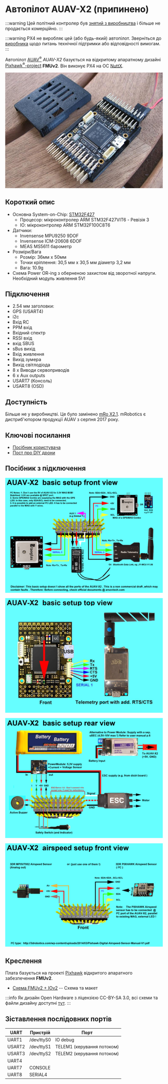 # Автопілот AUAV-X2 (припинено)

<Badge type="error" text="Discontinued" />

:::warning
Цей політний контролер був [знятий з виробництва](../flight_controller/autopilot_experimental.md) і більше не продається комерційно.
:::

:::warning PX4 не виробляє цей (або будь-який) автопілот. Зверніться до [виробника](https://store.mrobotics.io/) щодо питань технічної підтримки або відповідності вимогам.
:::

Автопілот [AUAV<sup>®</sup>](http://www.auav.com/) _AUAV-X2_ базується на відкритому апаратному дизайні [Pixhawk<sup>&reg;</sup>-project](https://pixhawk.org/) **FMUv2**. Він виконує PX4 на ОС [NuttX](https://nuttx.apache.org/).

![AUAVX2_case2](../../assets/flight_controller/auav_x2/auavx2_case2.jpg)

## Короткий опис

- Основна System-on-Chip: [STM32F427](http://www.st.com/web/en/catalog/mmc/FM141/SC1169/SS1577/LN1789)
  - Процесор: мікроконтролер ARM STM32F427VIT6 - Ревізія 3
  - ІО: мікроконтролер ARM STM32F100C8T6
- Датчики:
  - Invensense MPU9250 9DOF
  - Invensense ICM-20608 6DOF
  - MEAS MS5611 барометр
- Розміри/Вага
  - Розмір: 36мм х 50мм
  - Точки кріплення: 30,5 мм х 30,5 мм діаметр 3,2 мм
  - Вага: 10.9g
- Схема Power OR-ing з оберненою захистом від зворотної напруги. Необхідний модуль живлення 5V!

## Підключення

- 2.54 мм заголовки:
- GPS (USART4)
- i2c
- Вхід RC
- PPM вхід
- Вхідний спектр
- RSSI вхід
- вхід SBUS
- sBus вихід
- Вхід живлення
- Вихід зумера
- Вихід світлодіода
- 8 x Виводи сервоприводів
- 6 x Aux outputs
- USART7 (Консоль)
- USART8 (OSD)

## Доступність

Більше не у виробництві. Це було замінено [mRo X2.1](mro_x2.1.md). mRobotics є дистриб'ютором продукції AUAV з серпня 2017 року.

## Ключові посилання

- [Посібник користувача](http://arsovtech.com/wp-content/uploads/2015/08/AUAV-X2-user-manual-EN.pdf)
- [Пост про DIY дрони](http://diydrones.com/profiles/blogs/introducing-the-auav-x2-1-flight-controller)

## Посібник з підключення

![AUAV-X2-basic-setup 3](../../assets/flight_controller/auav_x2/auav_x2_basic_setup_3.png)

![AUAV-X2-basic-setup 2](../../assets/flight_controller/auav_x2/auav_x2_basic_setup_2.jpg)

![AUAV-X2-basic-setup 1](../../assets/flight_controller/auav_x2/auav_x2_basic_setup_1.png)

![AUAV-X2-airspeed-setup 3](../../assets/flight_controller/auav_x2/auav_x2_airspeed_setup_3.png)

## Креслення

Плата базується на проекті [Pixhawk](https://pixhawk.org/) відкритого апаратного забезпечення **FMUv2**.

- [Схема FMUv2 + IOv2](https://raw.githubusercontent.com/PX4/Hardware/master/FMUv2/PX4FMUv2.4.5.pdf) -- Схема та макет

:::info Як дизайн Open Hardware з ліцензією CC-BY-SA 3.0, всі схеми та файли дизайну доступні [тут](https://github.com/PX4/Hardware).
:::

## Зіставлення послідовних портів

| UART   | Пристрій   | Порт                       |
| ------ | ---------- | -------------------------- |
| UART1  | /dev/ttyS0 | IO debug                   |
| USART2 | /dev/ttyS1 | TELEM1 (керування потоком) |
| USART3 | /dev/ttyS2 | TELEM2 (керування потоком) |
| UART4  |            |                            |
| UART7  | CONSOLE    |                            |
| UART8  | SERIAL4    |                            |
